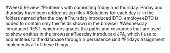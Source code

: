 #Week5 Review
#Problems with commiting friday and thursday. Friday and thursday have been added as zip files
#Solutions for each day is in the folders named after the day
#Thursday introduced DTO, employeeDTO is added to contain only the fields shown in the browser
#Wednesday introduced REST, which designates the paths and resources that are used to show entities in the browser
#Tuesday introduced JPA, which i use to add entities to the database through a persistence unit
#Fridays assignment implements all of these things
